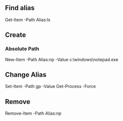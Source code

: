 
## Find alias
Get-Item -Path Alias:ls

## Create

### Absolute Path
New-Item -Path Alias:np -Value c:\windows\notepad.exe

## Change Alias
Set-Item -Path gp -Value Get-Process -Force

## Remove 
Remove-Item -Path Alias:np
